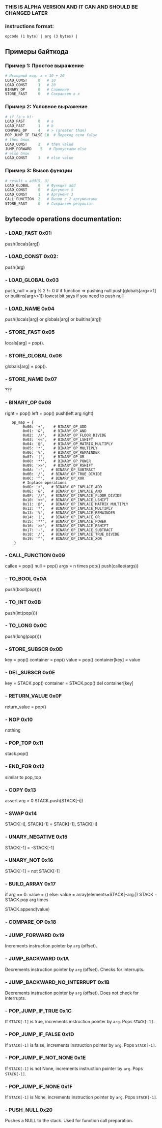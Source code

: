 ### THIS IS ALPHA VERSION AND IT CAN AND SHOULD BE CHANGED LATER

### instructions format:
```
opcode (1 byte) | arg (3 bytes) |
```

## Примеры байткода

### Пример 1: Простое выражение
```python
# Исходный код: x = 10 + 20
LOAD_CONST     0   # 10
LOAD_CONST     1   # 20  
BINARY_OP      0   # Сложение
STORE_FAST     0   # Сохраняем в x
```

### Пример 2: Условное выражение
```python
# if (a > b): 
LOAD_FAST      0   # a
LOAD_FAST      1   # b
COMPARE_OP     4   # > (greater than)
POP_JUMP_IF_FALSE 10  # Переход если false
# then блок
LOAD_CONST     2   # then value
JUMP_FORWARD    5   # Пропускаем else
# else блок  
LOAD_CONST     3   # else value
```

### Пример 3: Вызов функции
```python
# result = add(5, 3)
LOAD_GLOBAL    0   # Функция add
LOAD_CONST     0   # Аргумент 5
LOAD_CONST     1   # Аргумент 3
CALL_FUNCTION  2   # Вызов с 2 аргументами
STORE_FAST     0   # Сохраняем результат
```

## bytecode operations documentation:

### - LOAD_FAST 0x01:
push(locals[arg])

### - LOAD_CONST 0x02:
push(arg)

### - LOAD_GLOBAL 0x03
push_null = arg % 2 != 0 # if function => pushing null
push(globals[arg>>1] or builtins[arg>>1])
lowest bit says if you need to push null

### - LOAD_NAME 0x04
push(locals[arg] or globals[arg] or builtins[arg])

### - STORE_FAST 0x05
locals[arg] = pop().

### - STORE_GLOBAL 0x06
globals[arg] = pop().

### - STORE_NAME 0x07
???

### - BINARY_OP 0x08
right = pop()
left = pop()
push(left arg right)
```
   op_map = {
        0x00: '+',    # BINARY_OP_ADD
        0x01: '&',    # BINARY_OP_AND
        0x02: '//',   # BINARY_OP_FLOOR_DIVIDE
        0x03: '<<',   # BINARY_OP_LSHIFT
        0x04: '@',    # BINARY_OP_MATRIX_MULTIPLY
        0x05: '*',    # BINARY_OP_MULTIPLY
        0x06: '%',    # BINARY_OP_REMAINDER
        0x07: '|',    # BINARY_OP_OR
        0x08: '**',   # BINARY_OP_POWER
        0x09: '>>',   # BINARY_OP_RSHIFT
        0x0A: '-',   # BINARY_OP_SUBTRACT
        0x0B: '/',   # BINARY_OP_TRUE_DIVIDE
        0x0C: '^',   # BINARY_OP_XOR
        # Inplace operations
        0x0D: '+',   # BINARY_OP_INPLACE_ADD
        0x0E: '&',   # BINARY_OP_INPLACE_AND
        0x0F: '//',  # BINARY_OP_INPLACE_FLOOR_DIVIDE
        0x10: '<<',  # BINARY_OP_INPLACE_LSHIFT
        0x11: '@',   # BINARY_OP_INPLACE_MATRIX_MULTIPLY
        0x12: '*',   # BINARY_OP_INPLACE_MULTIPLY
        0x13: '%',   # BINARY_OP_INPLACE_REMAINDER
        0x14: '|',   # BINARY_OP_INPLACE_OR
        0x15: '**',  # BINARY_OP_INPLACE_POWER
        0x16: '>>',  # BINARY_OP_INPLACE_RSHIFT
        0x17: '-',   # BINARY_OP_INPLACE_SUBTRACT
        0x18: '/',   # BINARY_OP_INPLACE_TRUE_DIVIDE
        0x19: '^',   # BINARY_OP_INPLACE_XOR
    }
```

### - CALL_FUNCTION 0x09
callee = pop()
null = pop()
args = n times pop()
push(callee(args))

### - TO_BOOL 0x0A
push(bool(pop()))

### - TO_INT 0x0B
push(int(pop()))

### - TO_LONG 0x0C
push(long(pop()))

### - STORE_SUBSCR 0x0D
key = pop()
container = pop()
value = pop()
container[key] = value

### - DEL_SUBSCR 0x0E
key = STACK.pop()
container = STACK.pop()
del container[key]

### - RETURN_VALUE 0x0F
return_value = pop()

### - NOP 0x10
nothing

### - POP_TOP 0x11
stack.pop()

### - END_FOR 0x12
similar to pop_top

### - COPY 0x13
assert arg > 0
STACK.push(STACK[-i])

### - SWAP 0x14
STACK[-i], STACK[-1] = STACK[-1], STACK[-i]

### - UNARY_NEGATIVE 0x15
STACK[-1] = -STACK[-1]

### - UNARY_NOT 0x16
STACK[-1] = not STACK[-1]

### - BUILD_ARRAY 0x17
if arg == 0:
    value = ()
else:
    value = array(elements=STACK[-arg:])
    STACK = STACK.pop arg times

STACK.append(value)

### - COMPARE_OP 0x18

### - JUMP_FORWARD 0x19
Increments instruction pointer by `arg` (offset).

### - JUMP_BACKWARD 0x1A  
Decrements instruction pointer by `arg` (offset). Checks for interrupts.

### - JUMP_BACKWARD_NO_INTERRUPT 0x1B
Decrements instruction pointer by `arg` (offset). Does not check for interrupts.

### - POP_JUMP_IF_TRUE 0x1C
If `STACK[-1]` is true, increments instruction pointer by `arg`. Pops `STACK[-1]`.

### - POP_JUMP_IF_FALSE 0x1D
If `STACK[-1]` is false, increments instruction pointer by `arg`. Pops `STACK[-1]`.

### - POP_JUMP_IF_NOT_NONE 0x1E
If `STACK[-1]` is not None, increments instruction pointer by `arg`. Pops `STACK[-1]`.

### - POP_JUMP_IF_NONE 0x1F
If `STACK[-1]` is None, increments instruction pointer by `arg`. Pops `STACK[-1]`.

### - PUSH_NULL 0x20
Pushes a NULL to the stack. Used for function call preparation.
